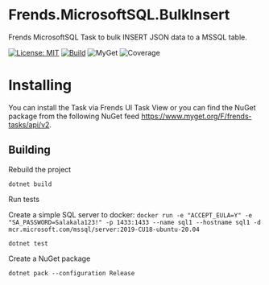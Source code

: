 # Frends.MicrosoftSQL.BulkInsert
Frends MicrosoftSQL Task to bulk INSERT JSON data to a MSSQL table.

[![License: MIT](https://img.shields.io/badge/License-MIT-green.svg)](https://opensource.org/licenses/MIT) 
[![Build](https://github.com/FrendsPlatform/Frends.MicrosoftSQL/actions/workflows/BulkInsert_build_and_test_on_main.yml/badge.svg)](https://github.com/FrendsPlatform/Frends.MicrosoftSQL/actions)
![MyGet](https://img.shields.io/myget/frends-tasks/v/Frends.MicrosoftSQL.BulkInsert)
![Coverage](https://app-github-custom-badges.azurewebsites.net/Badge?key=FrendsPlatform/Frends.MicrosoftSQL/Frends.MicrosoftSQL.BulkInsert|main)

# Installing

You can install the Task via Frends UI Task View or you can find the NuGet package from the following NuGet feed https://www.myget.org/F/frends-tasks/api/v2.

## Building


Rebuild the project

`dotnet build`

Run tests

 Create a simple SQL server to docker:
 `docker run -e "ACCEPT_EULA=Y" -e "SA_PASSWORD=Salakala123!" -p 1433:1433 --name sql1 --hostname sql1 -d mcr.microsoft.com/mssql/server:2019-CU18-ubuntu-20.04`
 
`dotnet test`


Create a NuGet package

`dotnet pack --configuration Release`